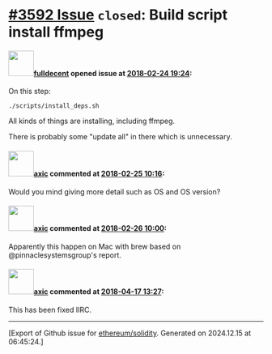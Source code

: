 # [\#3592 Issue](https://github.com/ethereum/solidity/issues/3592) `closed`: Build script install ffmpeg

#### <img src="https://avatars.githubusercontent.com/u/382183?u=499298f335f6f4f2b2498c3510275590dd8e67fc&v=4" width="50">[fulldecent](https://github.com/fulldecent) opened issue at [2018-02-24 19:24](https://github.com/ethereum/solidity/issues/3592):

On this step:

    ./scripts/install_deps.sh

All kinds of things are installing, including ffmpeg.

There is probably some "update all" in there which is unnecessary.


#### <img src="https://avatars.githubusercontent.com/u/20340?v=4" width="50">[axic](https://github.com/axic) commented at [2018-02-25 10:16](https://github.com/ethereum/solidity/issues/3592#issuecomment-368297968):

Would you mind giving more detail such as OS and OS version?

#### <img src="https://avatars.githubusercontent.com/u/20340?v=4" width="50">[axic](https://github.com/axic) commented at [2018-02-26 10:00](https://github.com/ethereum/solidity/issues/3592#issuecomment-368448597):

Apparently this happen on Mac with brew based on @pinnaclesystemsgroup's report.

#### <img src="https://avatars.githubusercontent.com/u/20340?v=4" width="50">[axic](https://github.com/axic) commented at [2018-04-17 13:27](https://github.com/ethereum/solidity/issues/3592#issuecomment-381991786):

This has been fixed IIRC.


-------------------------------------------------------------------------------



[Export of Github issue for [ethereum/solidity](https://github.com/ethereum/solidity). Generated on 2024.12.15 at 06:45:24.]
